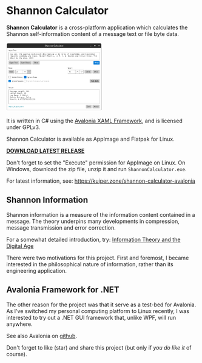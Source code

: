 # Shannon Calculator #

**Shannon Calculator** is a cross-platform application which calculates the Shannon self-information content
of a message text or file byte data.

<img alt="Screenshot" src="Screenshot.png" style="width:50%;max-width:450px;"/>

It is written in C# using the [Avalonia XAML Framework](https://avaloniaui.net/), and is licensed under GPLv3.

Shannon Calculator is available as AppImage and Flatpak for Linux.

[**DOWNLOAD LATEST RELEASE**](https://github.com/KuiperZone/Shannon-Calculator/releases/latest)

Don't forget to set the "Execute" permission for AppImage on Linux. On Windows, download the zip file, unzip it and
run `ShannonCalculator.exe`.

For latest information, see: https://kuiper.zone/shannon-calculator-avalonia

## Shannon Information ##
Shannon information is a measure of the information content contained in a message. The theory underpins many
developments in compression, message transmission and error correction.

For a somewhat detailed introduction, try: [Information Theory and the Digital Age](https://web.mit.edu/6.933/www/Fall2001/Shannon2.pdf)

There were two motivations for this project. First and foremost, I became interested in the philosophical
nature of information, rather than its engineering application.

## Avalonia Framework for .NET ##
The other reason for the project was that it serve as a test-bed for Avalonia. As I've switched my personal computing
platform to Linux recently, I was interested to try out a .NET GUI framework that, unlike WPF, will run anywhere.

See also Avalonia on [github](https://github.com/AvaloniaUI/Avalonia).

Don't forget to like (star) and share this project (but only if *you do like it* of course).
